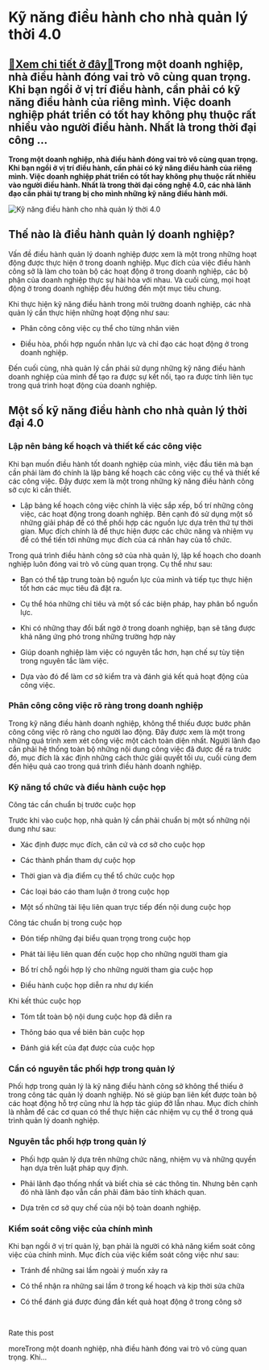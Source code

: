 Kỹ năng điều hành cho nhà quản lý thời 4.0
==========================================

[:gift:Xem chi tiết ở đây:gift:](https://hddtvn.com/ky-nang-dieu-hanh-cho-nha-quan-ly-thoi-4-0/)Trong một doanh nghiệp, nhà điều hành đóng vai trò vô cùng quan trọng. Khi bạn ngồi ở vị trí điều hành, cần phải có kỹ năng điều hành của riêng mình. Việc doanh nghiệp phát triển có tốt hay không phụ thuộc rất nhiều vào người điều hành. Nhất là trong thời đại công …
--------------------------------------------------------------------------------------------------------------------------------------------------------------------------------------------------------------------------------------------------------------------------

**Trong một doanh nghiệp, nhà điều hành đóng vai trò vô cùng quan trọng. Khi bạn ngồi ở vị trí điều hành, cần phải có kỹ năng điều hành của riêng mình. Việc doanh nghiệp phát triển có tốt hay không phụ thuộc rất nhiều vào người điều hành. Nhất là trong thời đại công nghệ 4.0, các nhà lãnh đạo cần phải tự trang bị cho mình những kỹ năng điều hành mới.**


![Kỹ năng điều hành cho nhà quản lý thời 4.0](https://hddtvn.com/wp-content/uploads/2021/01/yellow-arrow-surrounded-by-black-ones-with-copy-space_23-2148476829.jpg)


Thế nào là điều hành quản lý doanh nghiệp?
------------------------------------------


Vấn đề điều hành quản lý doanh nghiệp được xem là một trong những hoạt động được thực hiện ở trong doanh nghiệp. Mục đích của việc điều hành công sở là làm cho toàn bộ các hoạt động ở trong doanh nghiệp, các bộ phận của doanh nghiệp thực sự hài hòa với nhau. Và cuối cùng, mọi hoạt động ở trong doanh nghiệp đều hướng đến một mục tiêu chung.


Khi thực hiện kỹ năng điều hành trong môi trường doanh nghiệp, các nhà quản lý cần thực hiện những hoạt động như sau:




* Phân công công việc cụ thể cho từng nhân viên

* Điều hòa, phối hợp nguồn nhân lực và chỉ đạo các hoạt động ở trong doanh nghiệp.



Đến cuối cùng, nhà quản lý cần phải sử dụng những kỹ năng điều hành doanh nghiệp của mình để tạo ra được sự kết nối, tạo ra được tính liên tục trong quá trình hoạt động của doanh nghiệp.


Một số kỹ năng điều hành cho nhà quản lý thời đại 4.0
-----------------------------------------------------


### Lập nên bảng kế hoạch và thiết kế các công việc


Khi bạn muốn điều hành tốt doanh nghiệp của mình, việc đầu tiên mà bạn cần phải làm đó chính là lập bảng kế hoạch các công việc cụ thể và thiết kế các công việc. Đây được xem là một trong những kỹ năng điều hành công sở cực kì cần thiết.




* Lập bảng kế hoạch công việc chính là việc sắp xếp, bố trí những công việc, các hoạt động trong doanh nghiệp. Bên cạnh đó sử dụng một số những giải pháp để có thể phối hợp các nguồn lực dựa trên thứ tự thời gian. Mục đích chính là để thực hiện được các chức năng và nhiệm vụ để có thể tiến tới những mục đích của cá nhân hay của tổ chức.



Trong quá trình điều hành công sở của nhà quản lý, lập kế hoạch cho doanh nghiệp luôn đóng vai trò vô cùng quan trọng. Cụ thể như sau:




* Bạn có thể tập trung toàn bộ nguồn lực của mình và tiếp tục thực hiện tốt hơn các mục tiêu đã đặt ra.

* Cụ thể hóa những chỉ tiêu và một số các biện pháp, hay phân bổ nguồn lực.

* Khi có những thay đổi bất ngờ ở trong doanh nghiệp, bạn sẽ tăng được khả năng ứng phó trong những trường hợp này

* Giúp doanh nghiệp làm việc có nguyên tắc hơn, hạn chế sự tùy tiện trong nguyên tắc làm việc.

* Dựa vào đó để làm cơ sở kiểm tra và đánh giá kết quả hoạt động của công việc.



### Phân công công việc rõ ràng trong doanh nghiệp


Trong kỹ năng điều hành doanh nghiệp, không thể thiếu được bước phân công công việc rõ ràng cho người lao động. Đây được xem là một trong những quá trình xem xét công việc một cách toàn diện nhất. Người lãnh đạo cần phải hệ thống toàn bộ những nội dung công việc đã được đề ra trước đó, mục đích là xác định những cách thức giải quyết tối ưu, cuối cùng đem đến hiệu quả cao trong quá trình điều hành doanh nghiệp.


### Kỹ năng tổ chức và điều hành cuộc họp


Công tác cần chuẩn bị trước cuộc họp


Trước khi vào cuộc họp, nhà quản lý cần phải chuẩn bị một số những nội dung như sau:




* Xác định được mục đích, căn cứ và cơ sở cho cuộc họp

* Các thành phần tham dự cuộc họp

* Thời gian và địa điểm cụ thể tổ chức cuộc họp

* Các loại báo cáo tham luận ở trong cuộc họp

* Một số những tài liệu liên quan trực tiếp đến nội dung cuộc họp



Công tác chuẩn bị trong cuộc họp




* Đón tiếp những đại biểu quan trọng trong cuộc họp

* Phát tài liệu liên quan đến cuộc họp cho những người tham gia

* Bố trí chỗ ngồi hợp lý cho những người tham gia cuộc họp

* Điều hành cuộc họp diễn ra như dự kiến



Khi kết thúc cuộc họp




* Tóm tắt toàn bộ nội dung cuộc họp đã diễn ra

* Thông báo qua về biên bản cuộc họp

* Đánh giá kết của đạt được của cuộc họp



### Cần có nguyên tắc phối hợp trong quản lý


Phối hợp trong quản lý là kỹ năng điều hành công sở không thể thiếu ở trong công tác quản lý doanh nghiệp. Nó sẽ giúp bạn liên kết được toàn bộ các hoạt động hỗ trợ cũng như là hợp tác giúp đỡ lẫn nhau. Mục đích chính là nhằm để các cơ quan có thể thực hiện các nhiệm vụ cụ thể ở trong quá trình quản lý doanh nghiệp.


### Nguyên tắc phối hợp trong quản lý




* Phối hợp quản lý dựa trên những chức năng, nhiệm vụ và những quyền hạn dựa trên luật pháp quy định.

* Phải lãnh đạo thống nhất và biết chia sẻ các thông tin. Nhưng bên cạnh đó nhà lãnh đạo vẫn cần phải đảm bảo tính khách quan.

* Dựa trên cơ sở quy chế của nội bộ toàn doanh nghiệp.



### Kiểm soát công việc của chính mình


Khi bạn ngồi ở vị trí quản lý, bạn phải là người có khả năng kiểm soát công việc của chính mình. Mục đích của việc kiểm soát công việc như sau:




* Tránh để những sai lầm ngoài ý muốn xảy ra

* Có thể nhận ra những sai lầm ở trong kế hoạch và kịp thời sửa chữa

* Có thể đánh giá được đúng đắn kết quả hoạt động ở trong công sở



 








































Rate this post


moreTrong một doanh nghiệp, nhà điều hành đóng vai trò vô cùng quan trọng. Khi…

